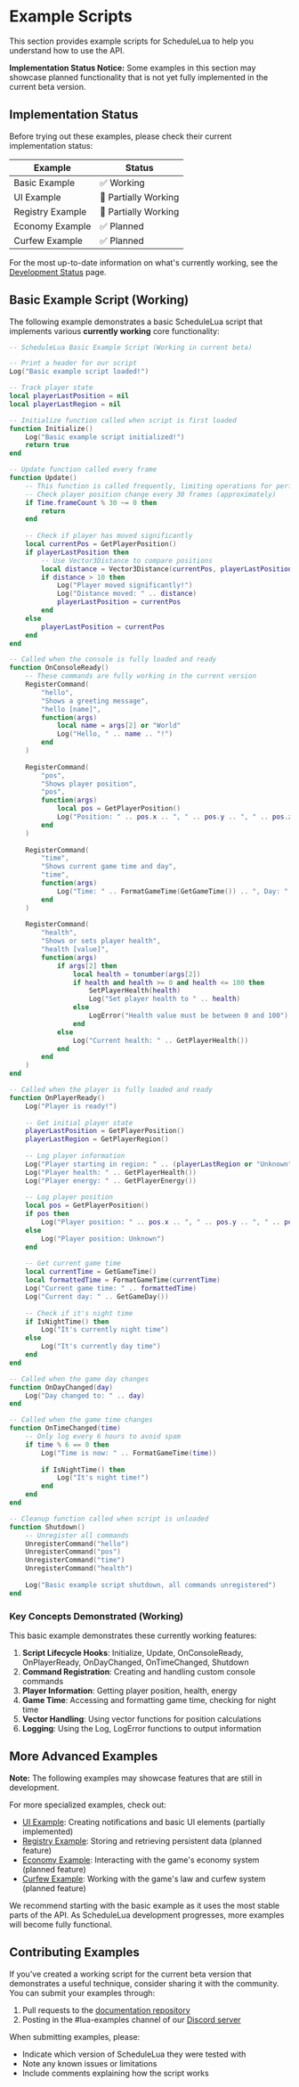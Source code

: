 # Example Scripts

This section provides example scripts for ScheduleLua to help you understand how to use the API. 

<div class="custom-block warning">
  <p><strong>Implementation Status Notice:</strong> Some examples in this section may showcase planned functionality that is not yet fully implemented in the current beta version.</p>
</div>

## Implementation Status

Before trying out these examples, please check their current implementation status:

| Example | Status |
|---------|--------|
| Basic Example | ✅ Working |
| UI Example | 🔄 Partially Working |
| Registry Example | 🔄 Partially Working |
| Economy Example | ✅ Planned |
| Curfew Example | ✅ Planned |

For the most up-to-date information on what's currently working, see the [Development Status](/guide/development-status) page.

## Basic Example Script (Working)

The following example demonstrates a basic ScheduleLua script that implements various **currently working** core functionality:

```lua
-- ScheduleLua Basic Example Script (Working in current beta)

-- Print a header for our script
Log("Basic example script loaded!")

-- Track player state
local playerLastPosition = nil
local playerLastRegion = nil

-- Initialize function called when script is first loaded
function Initialize()
    Log("Basic example script initialized!")
    return true
end

-- Update function called every frame
function Update()
    -- This function is called frequently, limiting operations for performance
    -- Check player position change every 30 frames (approximately)
    if Time.frameCount % 30 ~= 0 then
        return
    end
    
    -- Check if player has moved significantly
    local currentPos = GetPlayerPosition()
    if playerLastPosition then
        -- Use Vector3Distance to compare positions
        local distance = Vector3Distance(currentPos, playerLastPosition)
        if distance > 10 then
            Log("Player moved significantly!")
            Log("Distance moved: " .. distance)
            playerLastPosition = currentPos
        end
    else
        playerLastPosition = currentPos
    end
end

-- Called when the console is fully loaded and ready
function OnConsoleReady()
    -- These commands are fully working in the current version
    RegisterCommand(
        "hello",
        "Shows a greeting message",
        "hello [name]",
        function(args)
            local name = args[2] or "World"
            Log("Hello, " .. name .. "!")
        end
    )
    
    RegisterCommand(
        "pos",
        "Shows player position",
        "pos",
        function(args)
            local pos = GetPlayerPosition()
            Log("Position: " .. pos.x .. ", " .. pos.y .. ", " .. pos.z)
        end
    )
    
    RegisterCommand(
        "time",
        "Shows current game time and day",
        "time",
        function(args)
            Log("Time: " .. FormatGameTime(GetGameTime()) .. ", Day: " .. GetGameDay())
        end
    )
    
    RegisterCommand(
        "health",
        "Shows or sets player health",
        "health [value]",
        function(args)
            if args[2] then
                local health = tonumber(args[2])
                if health and health >= 0 and health <= 100 then
                    SetPlayerHealth(health)
                    Log("Set player health to " .. health)
                else
                    LogError("Health value must be between 0 and 100")
                end
            else
                Log("Current health: " .. GetPlayerHealth())
            end
        end
    )
end

-- Called when the player is fully loaded and ready
function OnPlayerReady()
    Log("Player is ready!")
    
    -- Get initial player state
    playerLastPosition = GetPlayerPosition()
    playerLastRegion = GetPlayerRegion()
    
    -- Log player information
    Log("Player starting in region: " .. (playerLastRegion or "Unknown"))
    Log("Player health: " .. GetPlayerHealth())
    Log("Player energy: " .. GetPlayerEnergy())
    
    -- Log player position
    local pos = GetPlayerPosition()
    if pos then
        Log("Player position: " .. pos.x .. ", " .. pos.y .. ", " .. pos.z)
    else
        Log("Player position: Unknown")
    end
    
    -- Get current game time
    local currentTime = GetGameTime()
    local formattedTime = FormatGameTime(currentTime)
    Log("Current game time: " .. formattedTime)
    Log("Current day: " .. GetGameDay())
    
    -- Check if it's night time
    if IsNightTime() then
        Log("It's currently night time")
    else
        Log("It's currently day time")
    end
end

-- Called when the game day changes
function OnDayChanged(day)
    Log("Day changed to: " .. day)
end

-- Called when the game time changes
function OnTimeChanged(time)
    -- Only log every 6 hours to avoid spam
    if time % 6 == 0 then
        Log("Time is now: " .. FormatGameTime(time))
        
        if IsNightTime() then
            Log("It's night time!")
        end
    end
end

-- Cleanup function called when script is unloaded
function Shutdown()
    -- Unregister all commands
    UnregisterCommand("hello")
    UnregisterCommand("pos")
    UnregisterCommand("time")
    UnregisterCommand("health")
    
    Log("Basic example script shutdown, all commands unregistered")
end
```

### Key Concepts Demonstrated (Working)

This basic example demonstrates these currently working features:

1. **Script Lifecycle Hooks**: Initialize, Update, OnConsoleReady, OnPlayerReady, OnDayChanged, OnTimeChanged, Shutdown
2. **Command Registration**: Creating and handling custom console commands
3. **Player Information**: Getting player position, health, energy
4. **Game Time**: Accessing and formatting game time, checking for night time
5. **Vector Handling**: Using vector functions for position calculations 
6. **Logging**: Using the Log, LogError functions to output information

## More Advanced Examples

<div class="custom-block warning">
  <p><strong>Note:</strong> The following examples may showcase features that are still in development.</p>
</div>

For more specialized examples, check out:

- [UI Example](./ui.md): Creating notifications and basic UI elements (partially implemented)
- [Registry Example](./registry.md): Storing and retrieving persistent data (planned feature)
- [Economy Example](./economy.md): Interacting with the game's economy system (planned feature)
- [Curfew Example](./curfew.md): Working with the game's law and curfew system (planned feature)

We recommend starting with the basic example as it uses the most stable parts of the API. As ScheduleLua development progresses, more examples will become fully functional.

## Contributing Examples

If you've created a working script for the current beta version that demonstrates a useful technique, consider sharing it with the community. You can submit your examples through:

1. Pull requests to the [documentation repository](https://github.com/ifBars/ScheduleLua-Docs)
2. Posting in the #lua-examples channel of our [Discord server](https://discord.gg/Ab8snpEFDn)

When submitting examples, please:
- Indicate which version of ScheduleLua they were tested with
- Note any known issues or limitations
- Include comments explaining how the script works 